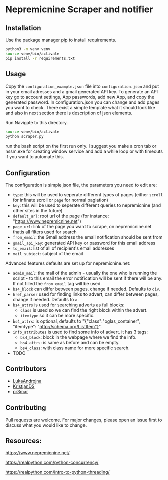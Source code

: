 # Nepremicnine Scraper and notifier

## Installation

Use the package manager [pip](https://pip.pypa.io/en/stable/) to install requirements.

```bash
python3 -m venv venv
source venv/bin/activate
pip install -r requirements.txt
```

## Usage

Copy the `configuration_example.json` file into `configuration.json` and put in your email adresses and a gmail generated API key.
To generate an API key go to account settings, App passwords, add new App, and copy the generated password.
In configuration.json you can change and add pages you want to check. There exist a simple template what it should look like and also in next section there is description of json elements.

Run
Navigate to this directory.
```bash
source venv/bin/activate
python scraper.py
```
run the bash script on the first run only. I suggest you make a cron tab or nssm.exe for creating window service and add a while loop or with timeouts if you want to automate this.

## Configuration
The configuration is simple json file, the parameters you need to edit are:
- `type`: this will be used to seperate different types of pages (either `scroll` for infinate scroll or `page` for normal pagiation)
- `key`: this will be used to seperate different queries to nepremicnine (and other sites in the future)
- `default_url`: root url of the page (for instance: "https://www.nepremicnine.net")
- `page_url`: link of the page you want to scrape, on nepremicnine.net thatis all filters used for search
- `from_email`: the Gmail address the email notification should be sent from
- `gmail_api_key`: generated API key or password for this email address
- `to_email`: list of all of recipient's email addresses 
- `mail_subject`: subject of the email

Advanced features defaults are set up for nepremicnine.net:

- `admin_mail`: the mail of the admin - usually the one who is running the script - to this email the error notification will be sent if there will be any. If not filled the `from_email` tag will be used.
- `bs4_block` can differ between pages, change if needed. Defaults to `div`.
- `href_parser` used for finding links to advert, can differ between pages, change if needed. Defaults to `a`.
- `bs4_attrs` is used for searching adverts as full blocks:
  - `class` is used so we can find the right block within the advert.
  - `itemtype` so it can be more specific.
- `bs4_attrs`: is optional, defaults to "{"class":"oglas_container", "itemtype": "http://schema.org/ListItem"}".
- `info_attributes` is used to find some info of advert. it has 3 tags:
  - `bs4_block`: block in the webpage where we find the info.
  - `bs4_attrs`: is same as before and can be empty.
  - `bs4_class`: with class name for more specific search.
- TODO

## Contributors
- [LukaAndrojna](https://github.com/LukaAndrojna)
- [KristjanDS](https://github.com/kristjands)
- [pr3mar](https://github.com/pr3mar)

## Contributing
Pull requests are welcome. For major changes, please open an issue first to discuss what you would like to change.

## Resources:

https://www.nepremicnine.net/

https://realpython.com/python-concurrency/

https://realpython.com/intro-to-python-threading/

